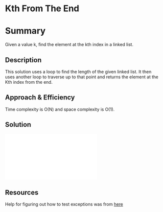 # Kth From The End

# Summary
Given a value k, find the element at the kth index in a linked list.

## Description
This solution uses a loop to find the length of the given linked list.  It then uses another loop to traverse up to that point and returns the element at the Kth index from the end.

## Approach & Efficiency
Time complexity is O(N) and space complexity is O(1).

## Solution
![Kth Element From End](/assets/KthFromTheEnd.md)

## Resources
Help for figuring out how to test exceptions was from [here](https://stackoverflow.com/questions/156503/how-do-you-assert-that-a-certain-exception-is-thrown-in-junit-4-tests)